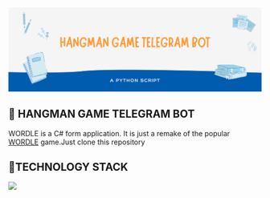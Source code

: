 <img src="IMG/banner.png" />

<h2> 🎰 HANGMAN GAME TELEGRAM BOT </h2>
WORDLE is a C# form application. It is just a remake of the popular <a href="https://www.nytimes.com/games/wordle/index.html">WORDLE</a> game.Just clone this repository 

<h2> 📱TECHNOLOGY STACK </h2>
<a href="https://docs.python.org/3/"><img src="https://img.shields.io/badge/Python-%20-brightgreen" /></a>
